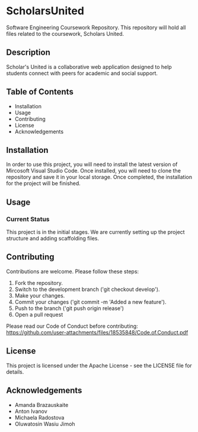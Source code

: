 # ScholarsUnited
Software Engineering Coursework Repository. This repository will hold all files related to the coursework, Scholars United.

## Description
Scholar's United is a collaborative web application designed to help students connect with peers for academic and social support.

## Table of Contents
- Installation
- Usage
- Contributing
- License
- Acknowledgements

## Installation
In order to use this project, you will need to install the latest version of Mircosoft Visual Studio Code. Once installed, you will need to clone the repository and save it in your local storage. Once completed, the installation for the project will be finished.

## Usage

### Current Status
This project is in the initial stages. We are currently setting up the project structure and adding scaffolding files.

## Contributing
Contributions are welcome. Please follow these steps:

1. Fork the repository.
2. Switch to the development branch ('git checkout develop').
3. Make your changes.
4. Commit your changes ('git commit -m 'Added a new feature').
5. Push to the branch ('git push origin release')
6. Open a pull request

Please read our Code of Conduct before contributing: https://github.com/user-attachments/files/18535848/Code.of.Conduct.pdf

## License
This project is licensed under the Apache License - see the LICENSE file for details.

## Acknowledgements
- Amanda Brazauskaite
- Anton Ivanov
- Michaela Radostova
- Oluwatosin Wasiu Jimoh
